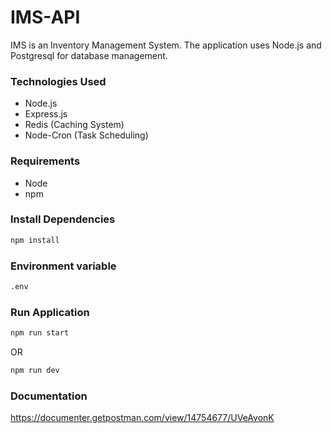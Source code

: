 # IMS-API
IMS is an Inventory Management System. The application uses Node.js and Postgresql for database management.

### Technologies Used
- Node.js
- Express.js
- Redis (Caching System)
- Node-Cron (Task Scheduling)

### Requirements
- Node
- npm

### Install Dependencies
```bash
npm install
```

### Environment variable
```bash
.env
```

### Run Application
```bash
npm run start
```
OR

```bash
npm run dev
```

### Documentation
https://documenter.getpostman.com/view/14754677/UVeAvonK
